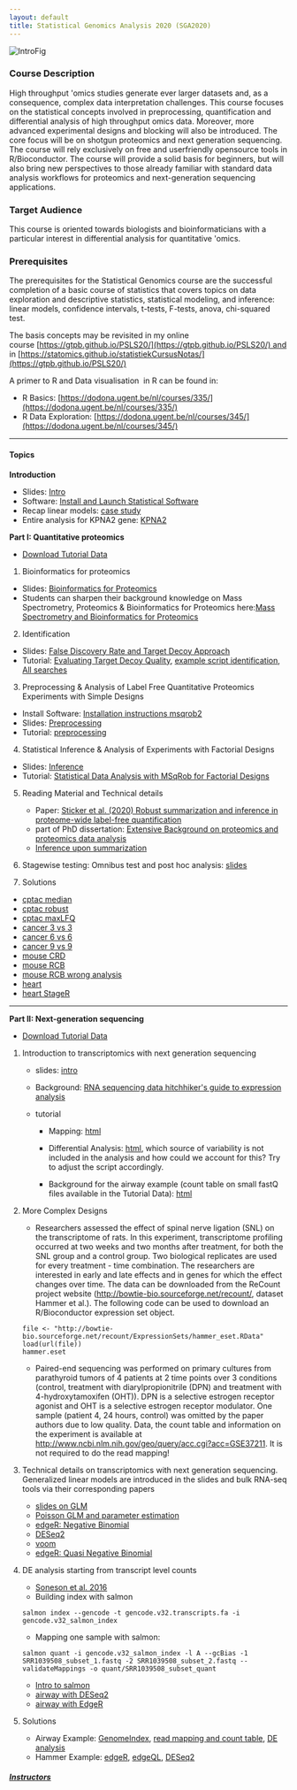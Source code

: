 ```yaml
---
layout: default
title: Statistical Genomics Analysis 2020 (SGA2020)
---
```


![IntroFig](./pages/figs/IntroFig.png)

### Course Description
High throughput 'omics studies generate ever larger datasets and, as a consequence, complex data interpretation challenges. This course focuses on the statistical concepts involved in preprocessing, quantification and differential analysis of high throughput omics data. Moreover, more advanced experimental designs and blocking will also be introduced. The core focus will be on shotgun proteomics and next generation sequencing. The course will rely exclusively on free and userfriendly opensource tools in R/Bioconductor. The course will provide a solid basis for beginners, but will also bring new perspectives to those already familiar with standard data analysis workflows for proteomics and next-generation sequencing applications.

### Target Audience
This course is oriented towards biologists and bioinformaticians with a particular interest in differential analysis for quantitative 'omics.

### Prerequisites
The prerequisites for the Statistical Genomics course are the successful completion of a basic course of statistics that covers topics on data exploration and descriptive statistics, statistical modeling, and inference: linear models, confidence intervals, t-tests, F-tests, anova, chi-squared test.

The basis concepts may be revisited in my online course [https://gtpb.github.io/PSLS20/](https://gtpb.github.io/PSLS20/) and in [https://statomics.github.io/statistiekCursusNotas/](https://gtpb.github.io/PSLS20/)

A primer to R and Data visualisation  in R can be found in:

- R Basics: [https://dodona.ugent.be/nl/courses/335/](https://dodona.ugent.be/nl/courses/335/)
- R Data Exploration: [https://dodona.ugent.be/nl/courses/345/](https://dodona.ugent.be/nl/courses/345/)



---

#### Topics

**Introduction**

  - Slides: [Intro](assets/intro.pdf)
  - Software: [Install and Launch Statistical Software](pages/software4stats.md)
  - Recap linear models: [case study](assets/recapGeneralLinearModel.html)
  - Entire analysis for KPNA2 gene: [KPNA2](assets/08-multipleRegression_KPNA2.html)

**Part I: Quantitative proteomics**

  - [Download Tutorial Data](https://github.com/statOmics/SGA2019/tree/data)


  1. Bioinformatics for proteomics
  - Slides: [Bioinformatics for Proteomics](assets/martens_proteomics_bioinformatics_20190923.pdf)
  - Students can sharpen their background knowledge on Mass Spectrometry, Proteomics & Bioinformatics for Proteomics
 here:[Mass Spectrometry and Bioinformatics for Proteomics](pages/techVideos.md)

 2. Identification
 - Slides:  [False Discovery Rate and Target Decoy Approach](assets/1_Identification_Evaluation_Target_Decoy_Approach.pdf)
 - Tutorial: [Evaluating Target Decoy Quality](pages/Identification.md), [example script identification](assets/identification.html),
 [All searches](assets/identification_all.html)

 3. Preprocessing & Analysis of Label Free Quantitative Proteomics Experiments with Simple Designs
 - Install Software: [Installation instructions msqrob2](pages/installMsqrob2.md)
 - Slides: [Preprocessing](assets/2_MSqRob_data_analysisI.pdf)
 - Tutorial: [preprocessing](pages/sdaMsqrobSimple.md)


 4. Statistical Inference & Analysis of Experiments with Factorial Designs
 - Slides: [Inference](assets/2_MSqRob_data_analysisII.pdf)
 - Tutorial: [Statistical Data Analysis with MSqRob for Factorial Designs](pages/sdaMsqrobDesign.md)

 5. Reading Material and Technical details
    - Paper: [Sticker et al. (2020) Robust summarization and inference in proteome-wide label-free quantification](https://www.biorxiv.org/content/10.1101/668863v1)
    - part of PhD dissertation: [Extensive Background on proteomics and proteomics data analysis](assets/backgroundProteomicsDataAnalysis.pdf)
    - [Inference upon summarization](assets/technicalDetailsProteomics.html)


6. Stagewise testing: Omnibus test and post hoc analysis: [slides](assets/stagewiseTesting.pdf)

7. Solutions
  - [cptac median](assets/cptac_median.html)
  - [cptac robust](assets/cptac.html)
  - [cptac maxLFQ](assets/cptac_maxLfQ.html)
  - [cancer 3 vs 3](assets/cancer2_3x3.html)
  - [cancer 6 vs 6](assets/cancer2_6x6.html)
  - [cancer 9 vs 9](assets/cancer2_9x9.html)
  - [mouse CRD](assets/mouseCRD2.html)
  - [mouse RCB](assets/mouseRCB2.html)
  - [mouse RCB wrong analysis](assets/mouseRCBwrongAnalysis.html)
  - [heart](assets/heartMainInteraction.html)
  - [heart StageR](assets/heartMainInteractionStageR.html)


---

**Part II: Next-generation sequencing**

  - [Download Tutorial Data](https://github.com/statOmics/SGA2020/tree/data-rnaseq)

  1. Introduction to transcriptomics with next generation sequencing

      - slides: [intro](assets/rnaseq1.pdf)
      - Background: [RNA sequencing data hitchhiker's guide to expression analysis](https://www.zora.uzh.ch/id/eprint/181231/1/Ann_Rev_Biomed_Data_Science_-_RNA_sequencing_data__hitchhiker_s__guide_to_expression_analysis.pdf)
      - tutorial

        - Mapping: [html](assets/elegansMappingCountTable.html)
        - Differential Analysis: [html](assets/elegans.html), which source of variability is not included in the analysis and how could we account for this? Try to adjust the script accordingly.  

        - Background for the airway example (count table on small fastQ files available in the Tutorial Data):
      [html](assets/airwayMappingCountTable.html)

  2. More Complex Designs

      - Researchers assessed the effect of spinal nerve ligation (SNL) on the transcriptome of rats. In this experiment, transcriptome profiling occurred at two weeks and two months after treatment, for both the SNL group and a control group. Two biological replicates are used for every treatment - time combination. The researchers are interested in early and late effects and in genes for which the effect changes over time. The data can be downloaded from the ReCount project website (http://bowtie-bio.sourceforge.net/recount/, dataset Hammer et al.). The following code can be used to download an R/Bioconductor expression set object.

      ```
      file <- "http://bowtie-bio.sourceforge.net/recount/ExpressionSets/hammer_eset.RData"
      load(url(file))
      hammer.eset
      ```

      - Paired-end sequencing was performed on primary cultures from parathyroid tumors of 4 patients at 2 time points over 3 conditions (control, treatment with diarylpropionitrile (DPN) and treatment with 4-hydroxytamoxifen (OHT)). DPN is a selective estrogen receptor agonist and OHT is a selective estrogen receptor modulator. One sample (patient 4, 24 hours, control) was omitted by the paper authors due to low quality. Data, the count table and information on the experiment is available at http://www.ncbi.nlm.nih.gov/geo/query/acc.cgi?acc=GSE37211. It is not required to do the read mapping!

3. Technical details on transcriptomics with next generation sequencing. Generalized linear models are introduced in the slides and bulk RNA-seq tools via their corresponding papers

    - [slides on GLM](assets/rnaseq2.pdf)
    - [Poisson GLM and parameter estimation](assets/poissonIRWLS-implemented.html)
    - [edgeR: Negative Binomial](https://www.ncbi.nlm.nih.gov/pmc/articles/PMC3378882/)
    - [DESeq2](https://www.ncbi.nlm.nih.gov/pmc/articles/PMC4302049/)
    - [voom](https://www.ncbi.nlm.nih.gov/pmc/articles/PMC4053721/)
    - [edgeR: Quasi Negative Binomial](http://citeseerx.ist.psu.edu/viewdoc/download?doi=10.1.1.362.9634&rep=rep1&type=pdf)

4. DE analysis starting from transcript level counts

    - [Soneson et al. 2016](https://f1000research.com/articles/4-1521/v2)
    - Building index with salmon
    ```
    salmon index --gencode -t gencode.v32.transcripts.fa -i gencode.v32_salmon_index
    ```
    - Mapping one sample with salmon:
    ```
    salmon quant -i gencode.v32_salmon_index -l A --gcBias -1 SRR1039508_subset_1.fastq -2 SRR1039508_subset_2.fastq --validateMappings -o quant/SRR1039508_subset_quant
    ```
    - [Intro to salmon](https://combine-lab.github.io/salmon/getting_started/)
    - [airway with DESeq2](assets/airway_salmon_DESeq2.html)
    - [airway with EdgeR](assets/airway_salmon_edgeR.html)

5. Solutions

    - Airway Example: [GenomeIndex](assets/airwayGenomeIndex.html), [read mapping and count table](assets/airwayMappingCountTableCorr.html), [DE analysis](assets/airway.html)
    - Hammer Example: [edgeR](assets/hammer.html), [edgeQL](assets/hammer_quasi.html), [DESeq2](assets/hammer_DESEQ2.html)

##### [Instructors](pages/instructors.md)
